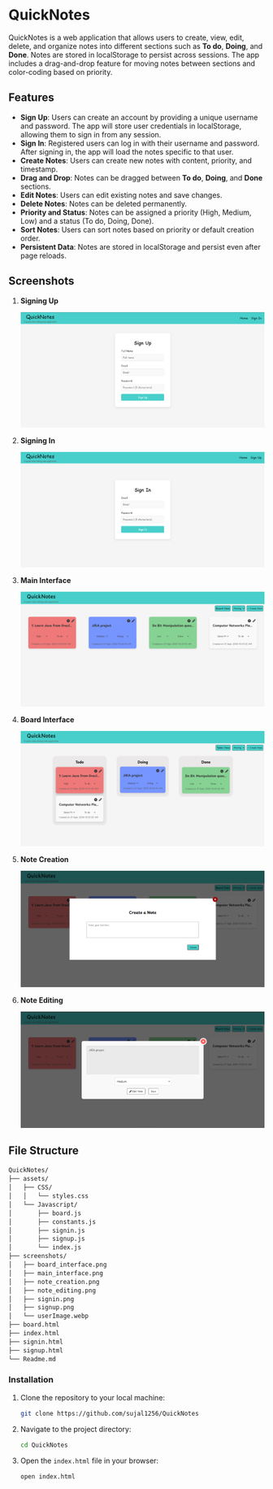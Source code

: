 # QuickNotes

QuickNotes is a web application that allows users to create, view, edit, delete, and organize notes into different sections such as **To do**, **Doing**, and **Done**. Notes are stored in localStorage to persist across sessions. The app includes a drag-and-drop feature for moving notes between sections and color-coding based on priority.

## Features

- **Sign Up**: Users can create an account by providing a unique username and password. The app will store user credentials in localStorage, allowing them to sign in from any session.
- **Sign In**: Registered users can log in with their username and password. After signing in, the app will load the notes specific to that user.
- **Create Notes**: Users can create new notes with content, priority, and timestamp.
- **Drag and Drop**: Notes can be dragged between **To do**, **Doing**, and **Done** sections.
- **Edit Notes**: Users can edit existing notes and save changes.
- **Delete Notes**: Notes can be deleted permanently.
- **Priority and Status**: Notes can be assigned a priority (High, Medium, Low) and a status (To do, Doing, Done).
- **Sort Notes**: Users can sort notes based on priority or default creation order.
- **Persistent Data**: Notes are stored in localStorage and persist even after page reloads.



## Screenshots

1. **Signing Up**

   ![Main Interface](./assets/screenschots/signup.png)

1. **Signing In**

   ![Main Interface](./assets/screenschots/signin.png)

3. **Main Interface**

   ![Main Interface](./assets/screenschots/main_interface.png)

4. **Board Interface**

   ![Note Creation](./assets/screenschots/board_interface.png)

5. **Note Creation**

   ![Note Creation](./assets/screenschots/note_creation.png)

6. **Note Editing**

   ![Note Editing](./assets/screenschots/note_editing.png)




## File Structure

```bash
QuickNotes/
├── assets/
│   ├── CSS/
│   │   └── styles.css
│   └── Javascript/
│       ├── board.js
│       ├── constants.js
│       ├── signin.js
│       ├── signup.js
│       └── index.js
├── screenshots/
│   ├── board_interface.png
│   ├── main_interface.png
│   ├── note_creation.png
│   ├── note_editing.png
│   ├── signin.png
│   ├── signup.png
│   └── userImage.webp
├── board.html
├── index.html
├── signin.html
├── signup.html
└── Readme.md
```


### Installation

1. Clone the repository to your local machine:

   ```bash
   git clone https://github.com/sujal1256/QuickNotes
   ```

2. Navigate to the project directory:

   ```bash
   cd QuickNotes
   ```

3. Open the `index.html` file in your browser:

   ```bash
   open index.html
   ```
